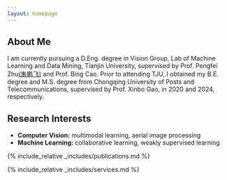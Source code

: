 ```yaml
---
layout: homepage
---
```


## About Me

I am currently pursuing a D.Eng. degree in Vision Group, Lab of Machine Learning and Data Mining, Tianjin University, supervised by Prof. Pengfei Zhu[(朱鹏飞)](https://aiskyeye.com/) and Prof. Bing Cao. Prior to attending TJU, I obtained my B.E. degree and M.S. degree from Chongqing University of Posts and Telecommunications, supervised by Prof. Xinbo Gao, in 2020 and 2024, respectively.

## Research Interests

- **Computer Vision:** multimodal learning, aerial image processing
- **Machine Learning:** collaborative learning, weakly supervised learning



{% include_relative _includes/publications.md %}

{% include_relative _includes/services.md %}
